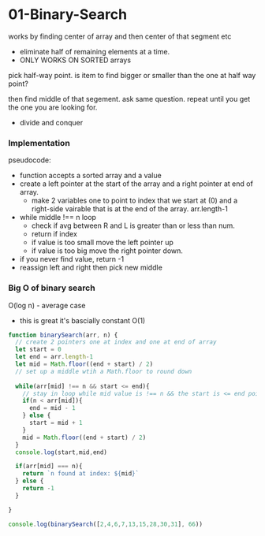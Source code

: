 # 01-Binary-Search

works by finding center of array and then center of that segment etc

* eliminate half of remaining elements at a time.
* ONLY WORKS ON SORTED arrays

pick half-way point. is item to find bigger or smaller than the one at half way point? 

then find middle of that segement. ask same question. repeat until you get the one you are looking for. 

* divide and conquer 

### **Implementation**

 pseudocode: 

* function accepts a sorted array and a value
* create a left pointer at the start of the array and a right pointer at end of array. 
  * make 2 variables one to point to index that we start at \(0\) and a right-side vairable that is at the end of the array. arr.length-1
* while middle !== n loop
  * check if avg between R and L is greater than or less than num. 
  * return if index 
  * if value is too small move the left pointer up 
  * if value is too big move the right pointer down. 
* if you never find value, return -1
* reassign left and right then pick new middle

### Big O of binary search

O\(log n\) - average case 

* this is great it's bascially constant O\(1\)

```javascript
function binarySearch(arr, n) {
  // create 2 pointers one at index and one at end of array
  let start = 0
  let end = arr.length-1
  let mid = Math.floor((end + start) / 2)
  // set up a middle wtih a Math.floor to round down
  
  while(arr[mid] !== n && start <= end){
    // stay in loop while mid value is !== n && the start is <= end point. (this ends loop if n is not in array)
    if(n < arr[mid]){
      end = mid - 1
    } else {
      start = mid + 1
    }
    mid = Math.floor((end + start) / 2)
  } 
  console.log(start,mid,end)

  if(arr[mid] === n){
    return `n found at index: ${mid}`
  } else {
    return -1
  }

}

console.log(binarySearch([2,4,6,7,13,15,28,30,31], 66))
```

